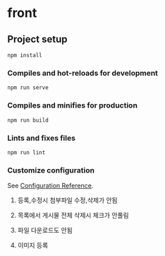 # front

## Project setup
```
npm install
```

### Compiles and hot-reloads for development
```
npm run serve
```

### Compiles and minifies for production
```
npm run build
```

### Lints and fixes files
```
npm run lint
```

### Customize configuration
See [Configuration Reference](https://cli.vuejs.org/config/).



1. 등록,수정시 첨부파일 수정,삭제가 안됨


2. 목록에서 게시물 전체 삭제시 체크가 안풀림


3. 파일 다운로드도 안됨


4. 이미지 등록
